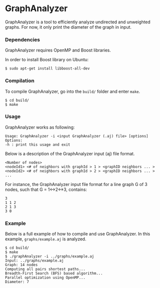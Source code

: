 # GraphAnalyzer

GraphAnalyzer is a tool to efficiently analyze undirected and unweighted graphs. For now, it only print the diameter of the graph in input.

### Dependencies

GraphAnalyzer requires OpenMP and Boost libraries.

In order to install Boost library on Ubuntu:

```
$ sudo apt-get install libboost-all-dev
```

### Compilation

To compile GraphAnalyzer, go into the `build/` folder and enter `make`.

```
$ cd build/
$ make
```

### Usage

GraphAnalyzer works as following:

```
Usage: GraphAnalyzer -i <input GraphAnalyzer (.aj) file> [options]
Options:
-h : print this usage and exit
```

Below is a description of the GraphAnalyzer input (aj) file format.

```
<Number of nodes>
<nodeId1> <# of neighbors with graphId > 1 > <graphID neighbors ... >
<nodeId2> <# of neighbors with graphId > 2 > <graphID neighbors ... >
...
```

For instance, the GraphAnalyzer input file format for a line graph G of 3 nodes, such that G = 1<->2<->3, contains:

```
3
1 1 2
2 1 3
3 0
```

### Example

Below is a full example of how to compile and use GraphAnalyzer. In this example, `graphs/example.aj` is analyzed.

```
$ cd build/
$ make
$ ./graphAnalyzer -i ../graphs/example.aj 
Input: ../graphs/example.aj
Graph: 14 nodes
Computing all pairs shortest paths...
Breadth-First Search (BFS) based algorithm...
Parallel optimization using OpenMP...
Diameter: 7
```
